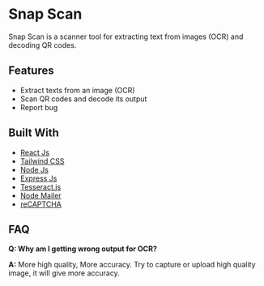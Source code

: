 # Snap Scan

Snap Scan is a scanner tool for extracting text from images (OCR) and decoding QR codes.

## Features

- Extract texts from an image (OCR)
- Scan QR codes and decode its output
- Report bug

## Built With

- [React Js](https://react.dev/)
- [Tailwind CSS](https://tailwindcss.com/)
- [Node Js](https://nodejs.org/en)
- [Express Js](https://expressjs.com/)
- [Tesseract.js](https://tesseract.projectnaptha.com/)
- [Node Mailer](https://nodemailer.com/about/)
- [reCAPTCHA](https://www.google.com/recaptcha/about/)

## FAQ

**Q: Why am I getting wrong output for OCR?**

**A:** More high quality, More accuracy. Try to capture or upload high quality image, it will give more accuracy.
